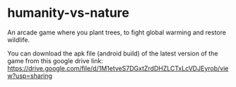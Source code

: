 # humanity-vs-nature
An arcade game where you plant trees, to fight global warming and restore wildlife.

You can download the apk file (android build) of the latest version of the game from this google drive link:
https://drive.google.com/file/d/1M1etveS7DGxtZrdDHZLCTxLcVDJEyrob/view?usp=sharing
